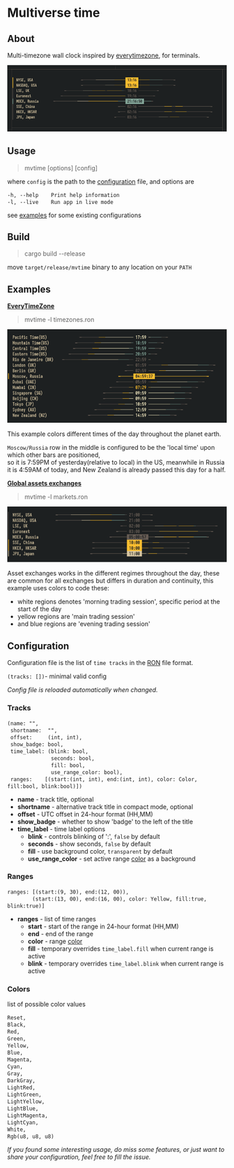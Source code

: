 # Multiverse time
## About
Multi-timezone wall clock inspired by [everytimezone](https://everytimezone.com), for terminals.
<p align="center">
  <img alt="Example of mvtime configured for asset markets" src="img/head.png">
</p>

## Usage
> mvtime [options] [config]

where `config` is the path to the [configuration](#configuration) file, and options are

    -h, --help    Print help information
    -l, --live    Run app in live mode

see [examples](#examples) for some existing configurations

## Build
> cargo build --release

move `target/release/mvtime` binary to any location on your `PATH`


## Examples
[**EveryTimeZone**](timezones.ron) 

> mvtime -l timezones.ron 

<p align="center">
  <img alt="Example of mvtime configured to match everytimezone.com" src="img/tz.png">
</p>

This example colors different times of the day throughout the planet earth. 

`Moscow/Russia` row in the middle is configured to be the 'local time' upon which other bars are positioned,\
so it is 7:59PM of yesterday(relative to local) in the US, meanwhile in Russia it is 4:59AM of today,
and New Zealand is already passed this day for a half.

[**Global assets exchanges**](markets.ron)
> mvtime -l markets.ron 

<p align="center">
  <img alt="Example of mvtime configured for asset markets" src="img/mkt.png">
</p>

Asset exchanges works in the different regimes throughout the day, these are common for all exchanges but differs in duration and continuity, this
example uses colors to code these:
- white regions denotes 'morning trading session', specific period at the start of the day
- yellow regions are 'main trading session'
- and blue regions are 'evening trading session'

## Configuration

Configuration file is the list of `time tracks` in the [RON](https://docs.rs/ron/latest/ron) file format.

`(tracks: [])`- minimal valid config

*Config file is reloaded automatically when changed.*

### Tracks

```
(name: "",
 shortname:  "",
 offset:     (int, int),
 show_badge: bool,
 time_label: (blink: bool, 
              seconds: bool, 
              fill: bool, 
              use_range_color: bool),
 ranges:    [(start:(int, int), end:(int, int), color: Color, fill:bool, blink:bool)])
```
- **name** - track title, optional
- **shortname** - alternative track title in compact mode, optional
- **offset** - UTC offset in 24-hour format (HH,MM)
- **show_badge** - whether to show 'badge' to the left of the title
- **time_label** - time label options
	- **blink** - controls blinking of ':', `false` by default
	- **seconds** - show seconds, `false` by default
	- **fill** - use background color, `transparent` by default
	- **use_range_color** - set active range [color](#colors) as a background
### Ranges
```
ranges: [(start:(9, 30), end:(12, 00)),
        (start:(13, 00), end:(16, 00), color: Yellow, fill:true, blink:true)]
```
- **ranges** - list of time ranges
	- **start**  - start of the range in 24-hour format (HH,MM)
	- **end** - end of the range
	- **color** - range [color](#colors)
	- **fill** - temporary overrides `time_label.fill` when current range is active
	- **blink** - temporary overrides `time_label.blink` when current range is active

### Colors
list of possible color values
```
Reset,
Black,
Red,
Green,
Yellow,
Blue,
Magenta,
Cyan,
Gray,
DarkGray,
LightRed,
LightGreen,
LightYellow,
LightBlue,
LightMagenta,
LightCyan,
White,
Rgb(u8, u8, u8)
```

*If you found some interesting usage, do miss some features, or just want to share your configuration,
feel free to fill the issue.*
